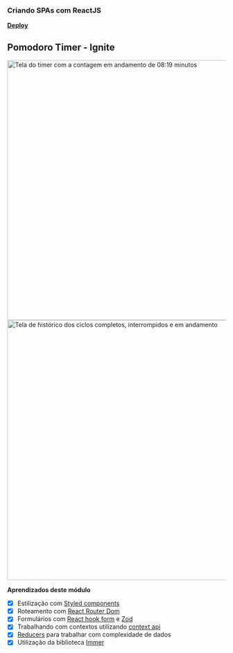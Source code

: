 ### Criando SPAs com ReactJS

<strong><a href="https://ignite-pomodoro-timer.netlify.app/" target="blank">Deploy</a></strong>

## Pomodoro Timer - Ignite

<img src="https://uploaddeimagens.com.br/images/004/272/150/full/Captura_de_tela_2022-12-23_174407.png?1671828735" alt="Tela do timer com a contagem em andamento de 08:19 minutos" width="600"/>
<br/>
<img src="https://uploaddeimagens.com.br/images/004/272/154/full/Captura_de_tela_2022-12-23_175138.png?1671828879" alt="Tela de histórico dos ciclos completos, interrompidos e em andamento" width="600"/>


**Aprendizados deste módulo**

- [X]   Estilização com [Styled components](https://styled-components.com/)
- [X]   Roteamento com [React Router Dom](https://reactrouter.com)
- [X]   Formulários com [React hook form](https://react-hook-form.com/) e [Zod](https://zod.dev/)
- [X]   Trabalhando com contextos utilizando [context api](https://reactjs.org/docs/context.html)
- [X]   [Reducers](https://reactjs.org/docs/hooks-reference.html#usereducer) para trabalhar com complexidade de dados
- [X]   Utilização da biblioteca [Immer](https://immerjs.github.io/immer/)
